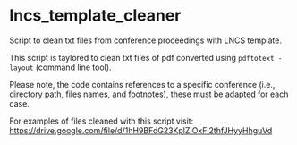 # lncs_template_cleaner
Script to clean txt files from conference proceedings with LNCS template.

This script is taylored to clean txt files of pdf converted using `pdftotext -layout` (command line tool). 

Please note, the code contains references to a specific conference (i.e., directory path, files names, and footnotes),
these must be adapted for each case.

For examples of files cleaned with this script visit:
https://drive.google.com/file/d/1hH9BFdG23KplZIOxFi2thfJHyyHhguVd
